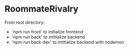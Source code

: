# RoommateRivalry

From root directory:

- 'npm run front' to initialize frontend
- 'npm run back' to intitialize backend
- 'npm run back-dev' to intitialize backend with nodemon
